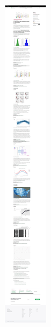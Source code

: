 ![Top 5 python visualization library](screencapture-mode-blog-python-data-visualization-libraries-2019-11-26-22_07_34.png)

